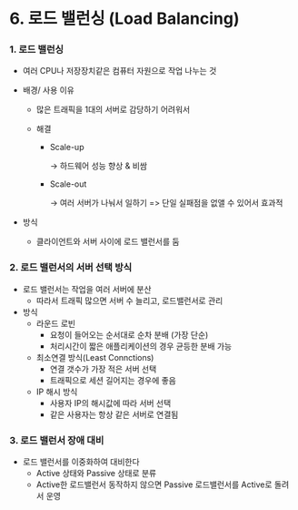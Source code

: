 # 6. 로드 밸런싱 (Load Balancing)



### 1. 로드 밸런싱

* 여러 CPU나 저장장치같은 컴퓨터 자원으로 작업 나누는 것

* 배경/ 사용 이유

  * 많은 트래픽을 1대의 서버로 감당하기 어려워서

  * 해결

    * Scale-up

      →   하드웨어 성능 향상 & 비쌈

    * Scale-out

      →   여러 서버가 나눠서 일하기 => 단일 실패점을 없앨 수 있어서 효과적

* 방식

  * 클라이언트와 서버 사이에 로드 밸런서를 둠



### 2. 로드 밸런서의 서버 선택 방식

* 로드 밸런서는 작업을 여러 서버에 분산
  * 따라서 트래픽 많으면 서버 수 늘리고, 로드밸런서로 관리
* 방식
  * 라운드 로빈
    * 요청이 들어오는 순서대로 순차 분배 (가장 단순)
    * 처리시간이 짧은 애플리케이션의 경우 균등한 분배 가능
  * 최소연결 방식(Least Connctions)
    * 연결 갯수가 가장 적은 서버 선택
    * 트래픽으로 세션 길어지는 경우에 좋음
  * IP 해시 방식
    * 사용자 IP의 해시값에 따라 서버 선택
    * 같은 사용자는 항상 같은 서버로 연결됨



### 3. 로드 밸런서 장애 대비

* 로드 밸런서를 이중화하여 대비한다
  * Active 상태와 Passive 상태로 분류
  * Active한 로드밸런서 동작하지 않으면 Passive 로드밸런서를 Active로 돌려서 운영